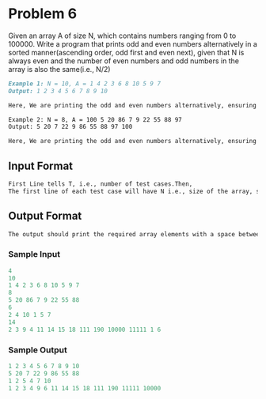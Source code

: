 # Problem 6

Given an array A of size N, which contains numbers ranging from 0 to 100000. Write a program that prints odd and even numbers alternatively in a sorted manner(ascending order, odd first and even next), given that N is always even and the number of even numbers and odd numbers in the array is also the same(i.e., N/2)

```md
Example 1: N = 10, A = 1 4 2 3 6 8 10 5 9 7
Output: 1 2 3 4 5 6 7 8 9 10 

Here, We are printing the odd and even numbers alternatively, ensuring that all even numbers and odd numbers are sorted in ascending order.

Example 2: N = 8, A = 100 5 20 86 7 9 22 55 88 97
Output: 5 20 7 22 9 86 55 88 97 100 

Here, We are printing the odd and even numbers alternatively, ensuring that all even numbers and odd numbers are sorted in ascending order.
```

## Input Format

```md
First Line tells T, i.e., number of test cases.Then, 
The first line of each test case will have N i.e., size of the array, second line of the test case has all the array elements sepeated by a space in between them.
```

## Output Format

```md
The output should print the required array elements with a space between each element.
```

### Sample Input

```c
4
10
1 4 2 3 6 8 10 5 9 7
8
5 20 86 7 9 22 55 88
6
2 4 10 1 5 7
14
2 3 9 4 11 14 15 18 111 190 10000 11111 1 6
```

### Sample Output

```c
1 2 3 4 5 6 7 8 9 10 
5 20 7 22 9 86 55 88 
1 2 5 4 7 10 
1 2 3 4 9 6 11 14 15 18 111 190 11111 10000 
```
